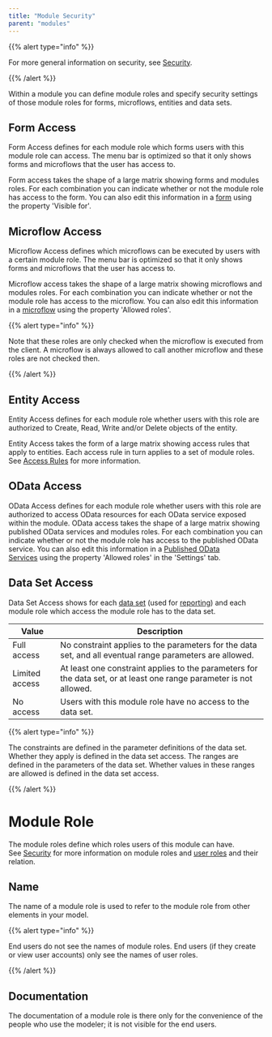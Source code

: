```yaml
---
title: "Module Security"
parent: "modules"
---
```



{{% alert type="info" %}}

For more general information on security, see [Security](security).

{{% /alert %}}



Within a module you can define module roles and specify security settings of those module roles for forms, microflows, entities and data sets.

## Form Access

Form Access defines for each module role which forms users with this module role can access. The menu bar is optimized so that it only shows forms and microflows that the user has access to.

Form access takes the shape of a large matrix showing forms and modules roles. For each combination you can indicate whether or not the module role has access to the form. You can also edit this information in a [form](page) using the property 'Visible for'.

## Microflow Access

Microflow Access defines which microflows can be executed by users with a certain module role. The menu bar is optimized so that it only shows forms and microflows that the user has access to.

Microflow access takes the shape of a large matrix showing microflows and modules roles. For each combination you can indicate whether or not the module role has access to the microflow. You can also edit this information in a [microflow](microflow) using the property 'Allowed roles'.

{{% alert type="info" %}}

Note that these roles are only checked when the microflow is executed from the client. A microflow is always allowed to call another microflow and these roles are not checked then.

{{% /alert %}}

## Entity Access

Entity Access defines for each module role whether users with this role are authorized to Create, Read, Write and/or Delete objects of the entity.

Entity Access takes the form of a large matrix showing access rules that apply to entities. Each access rule in turn applies to a set of module roles. See [Access Rules](access-rules) for more information.

## OData Access 

OData Access defines for each module role whether users with this role are authorized to access OData resources for each OData service exposed within the module.
OData access takes the shape of a large matrix showing published OData services and modules roles. For each combination you can indicate whether or not the module role has access to the published OData service. You can also edit this information in a [Published OData Services](published-odata-services) using the property 'Allowed roles' in the 'Settings' tab.

## Data Set Access

Data Set Access shows for each [data set](data-sets) (used for [reporting](report-widgets)) and each module role which access the module role has to the data set.

<table><thead><tr><th class="confluenceTh">Value</th><th class="confluenceTh">Description</th></tr></thead><tbody><tr><td class="confluenceTd">Full access</td><td class="confluenceTd">No constraint applies to the parameters for the data set, and all eventual range parameters are allowed.</td></tr><tr><td class="confluenceTd">Limited access</td><td class="confluenceTd">At least one constraint applies to the parameters for the data set, or at least one range parameter is not allowed.</td></tr><tr><td class="confluenceTd">No access</td><td class="confluenceTd">Users with this module role have no access to the data set.</td></tr></tbody></table>{{% alert type="info" %}}

The constraints are defined in the parameter definitions of the data set. Whether they apply is defined in the data set access.
The ranges are defined in the parameters of the data set. Whether values in these ranges are allowed is defined in the data set access.

{{% /alert %}}



# Module Role

The module roles define which roles users of this module can have. See [Security](security) for more information on module roles and [user roles](user-roles) and their relation.

## Name

The name of a module role is used to refer to the module role from other elements in your model.

{{% alert type="info" %}}

End users do not see the names of module roles. End users (if they create or view user accounts) only see the names of user roles.

{{% /alert %}}

## Documentation

The documentation of a module role is there only for the convenience of the people who use the modeler; it is not visible for the end users.
